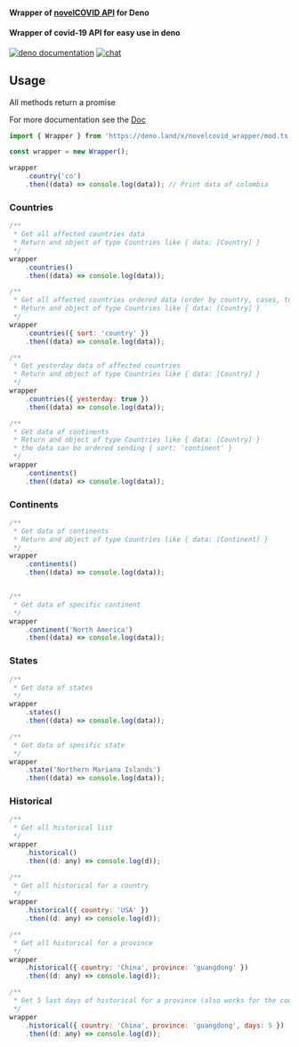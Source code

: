 #### Wrapper of [novelCOVID API](https://disease.sh) for Deno

#### Wrapper of covid-19 API for easy use in deno

[![deno documentation](https://img.shields.io/badge/deno-documentation-tomato?style=flat)](https://doc.deno.land/https/deno.land/x/novelcovid_wrapper/mod.ts)
[![chat](https://img.shields.io/badge/chat-discord-tomato)](https://discord.gg/CCFbnrP)


## Usage

All methods return a promise



For more documentation see the [Doc](https://doc.deno.land/https/deno.land/x/novelcovid_wrapper/mod.ts)



```javascript
import { Wrapper } from 'https://deno.land/x/novelcovid_wrapper/mod.ts';

const wrapper = new Wrapper();

wrapper
    .country('co')
    .then((data) => console.log(data)); // Print data of colombia
```



### Countries

```javascript
/**
 * Get all affected countries data
 * Return and object of type Countries like { data: [Country] }
 */
wrapper
    .countries()
    .then((data) => console.log(data));

/**
 * Get all affected countries ordered data (order by country, cases, todayCases, deaths, todayDeaths, ...)
 * Return and object of type Countries like { data: [Country] }
 */
wrapper
    .countries({ sort: 'country' })
    .then((data) => console.log(data));

/**
 * Get yesterday data of affected countries
 * Return and object of type Countries like { data: [Country] }
 */
wrapper
    .countries({ yesterday: true })
    .then((data) => console.log(data));

/**
 * Get data of continents
 * Return and object of type Countries like { data: [Country] }
 * the data can be ordered sending { sort: 'continent' }
 */
wrapper
    .continents()
    .then((data) => console.log(data));
```



### Continents

```javascript
/**
 * Get data of continents
 * Return and object of type Countries like { data: [Continent] }
 */
wrapper
    .continents()
    .then((data) => console.log(data));


/**
 * Get data of specific continent
 */
wrapper
    .continent('North America')
    .then((data) => console.log(data));
```

### States

```javascript
/**
 * Get data of states
 */
wrapper
    .states()
    .then((data) => console.log(data));

/**
 * Get data of specific state
 */
wrapper
    .state('Northern Mariana Islands')
    .then((data) => console.log(data));
```

### Historical

```javascript
/**
 * Get all historical list
 */
wrapper
    .historical()
    .then((d: any) => console.log(d));

/**
 * Get all historical for a country
 */
wrapper
    .historical({ country: 'USA' })
    .then((d: any) => console.log(d));

/**
 * Get all historical for a province
 */
wrapper
    .historical({ country: 'China', province: 'guangdong' })
    .then((d: any) => console.log(d));

/**
 * Get 5 last days of historical for a province (also works for the country history)
 */
wrapper
    .historical({ country: 'China', province: 'guangdong', days: 5 })
    .then((d: any) => console.log(d));
```
